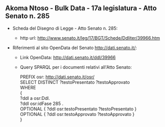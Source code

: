 ## Akoma Ntoso - Bulk Data - 17a legislatura - Atto Senato n. 285 ##

* Scheda del Disegno di Legge - Atto Senato n. 285:
	* http url: http://www.senato.it/leg/17/BGT/Schede/Ddliter/39966.htm

* Riferimenti al sito OpenData del Senato http://dati.senato.it/:
	* Link OpenData: http://dati.senato.it/ddl/39966
	* Query SPARQL per i documenti relativi all'Atto Senato:

        PREFIX osr: <http://dati.senato.it/osr/>  
		SELECT DISTINCT ?testoPresentato ?testoApprovato  
		WHERE  
		{  
		    ?ddl a osr:Ddl.  
		    ?ddl osr:idFase 285 .  
		    OPTIONAL { ?ddl osr:testoPresentato ?testoPresentato }  
		    OPTIONAL { ?ddl osr:testoApprovato ?testoApprovato }  
		}
		